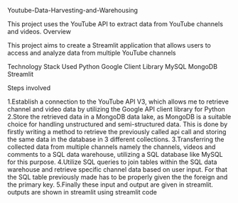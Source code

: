 Youtube-Data-Harvesting-and-Warehousing

This project uses the YouTube API to extract data from YouTube channels and videos.
Overview

This project aims to create a Streamlit application that allows users to access and analyze data from multiple YouTube channels

Technology Stack Used
Python
Google Client Library
MySQL
MongoDB
Streamlit

Steps involved

1.Establish a connection to the YouTube API V3, which allows me to retrieve channel and video data by utilizing the Google API client library for Python
2.Store the retrieved data in a MongoDB data lake, as MongoDB is a suitable choice for handling unstructured and semi-structured data. This is done by firstly writing a method to retrieve the previously called api call and storing the same data in the database in 3 different collections.
3.Transferring the collected data from multiple channels namely the channels, videos and comments to a SQL data warehouse, utilizing a SQL database like MySQL for this purpose.
4.Utilize SQL queries to join tables within the SQL data warehouse and retrieve specific channel data based on user input. For that the SQL table previously made has to be properly given the the foreign and the primary key.
5.Finally these input and output are given in streamlit. outputs are shown in streamlit using streamlit code
